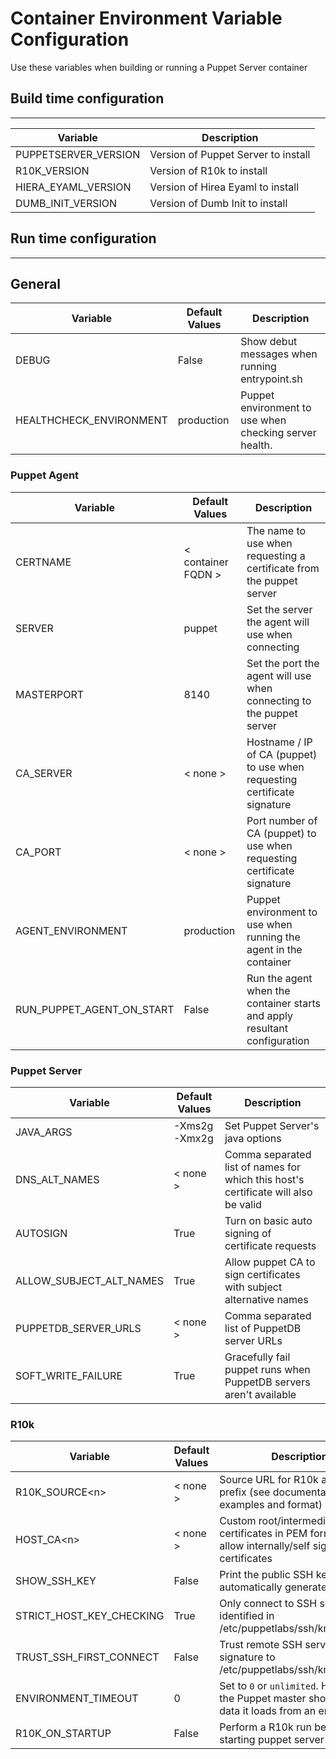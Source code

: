 # Container Environment Variable Configuration

Use these variables when building or running a Puppet Server container

## Build time configuration

----

| Variable             | Description                         |
| -------------------- | ----------------------------------- |
| PUPPETSERVER_VERSION | Version of Puppet Server to install |
| R10K_VERSION         | Version of R10k to install          |
| HIERA_EYAML_VERSION  | Version of Hirea Eyaml to install   |
| DUMB_INIT_VERSION    | Version of Dumb Init to install     |

## Run time configuration

----

## General

| Variable                | Default Values | Description                                            |
| ----------------------- | -------------- | ------------------------------------------------------ |
| DEBUG                   | False          | Show debut messages when running entrypoint.sh         |
| HEALTHCHECK_ENVIRONMENT | production     | Puppet environment to use when checking server health. |

### Puppet Agent

| Variable                  | Default Values     | Description                                                               |
| ------------------------- | ------------------ | ------------------------------------------------------------------------- |
| CERTNAME                  | < container FQDN > | The name to use when requesting a certificate from the puppet server      |
| SERVER                    | puppet             | Set the server the agent will use when connecting                         |
| MASTERPORT                | 8140               | Set the port the agent will use when connecting to the puppet server      |
| CA_SERVER                 | < none >           | Hostname / IP of CA (puppet) to use when requesting certificate signature |
| CA_PORT                   | < none >           | Port number of CA (puppet) to use when requesting certificate signature   |
| AGENT_ENVIRONMENT         | production         | Puppet environment to use when running the agent in the container         |
| RUN_PUPPET_AGENT_ON_START | False              | Run the agent when the container starts and apply resultant configuration |

### Puppet Server

| Variable                | Default Values | Description                                                                        |
| ----------------------- | -------------- | ---------------------------------------------------------------------------------- |
| JAVA_ARGS               | -Xms2g -Xmx2g  | Set Puppet Server's java options                                                   |
| DNS_ALT_NAMES           | < none >       | Comma separated list of names for which this host's certificate will also be valid |
| AUTOSIGN                | True           | Turn on basic auto signing of certificate requests                                 |
| ALLOW_SUBJECT_ALT_NAMES | True           | Allow puppet CA to sign certificates with subject alternative names                |
| PUPPETDB_SERVER_URLS    | < none >       | Comma separated list of PuppetDB server URLs                                       |
| SOFT_WRITE_FAILURE      | True           | Gracefully fail puppet runs when PuppetDB servers aren't available                 |

### R10k

| Variable                 | Default Values | Description                                                                                              |
| ------------------------ | -------------- | -------------------------------------------------------------------------------------------------------- |
| R10K_SOURCE\<n>          | < none >       | Source URL for R10k and optional prefix (see documentation for examples and format)                      |
| HOST_CA\<n>              | < none >       | Custom root/intermediate CA certificates in PEM format to allow internally/self signed host certificates |
| SHOW_SSH_KEY             | False          | Print the public SSH key from the automatically generated key pair                                       |
| STRICT_HOST_KEY_CHECKING | True           | Only connect to SSH servers identified in /etc/puppetlabs/ssh/known_hosts                                |
| TRUST_SSH_FIRST_CONNECT  | False          | Trust remote SSH server and add signature to /etc/puppetlabs/ssh/known_hosts                             |
| ENVIRONMENT_TIMEOUT      | 0              | Set to `0` or `unlimited`. How long the Puppet master should cache data it loads from an environment     |
| R10K_ON_STARTUP          | False          | Perform a R10k run before starting puppet server                                                         |
